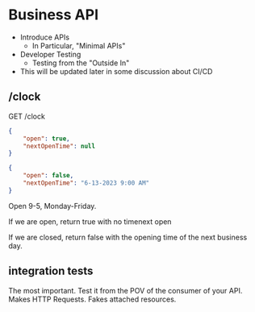 # Business API

- Introduce APIs
    - In Particular, "Minimal APIs"
- Developer Testing
    - Testing from the "Outside In"
- This will be updated later in some discussion about CI/CD


## /clock

GET /clock

```json
{
    "open": true,
    "nextOpenTime": null
}

```

```json
{
    "open": false,
    "nextOpenTime": "6-13-2023 9:00 AM"
}

```

Open 9-5, Monday-Friday.


If we are open, return true with no timenext open

If we are closed, return false with the opening time of the next business day.


## integration tests
The most important. Test it from the POV of the consumer of your API. Makes HTTP Requests. Fakes attached resources.


